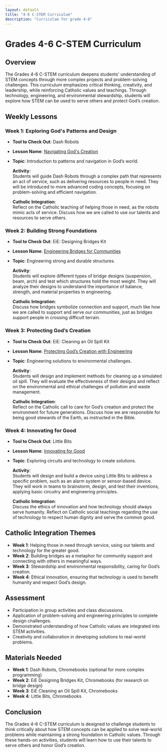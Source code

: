 ```yaml
---
layout: default
title: "4-6 C-STEM Curriculum"
description: "Curriculam for grade 4-6"
---
```


# Grades 4-6 C-STEM Curriculum

## Overview
The Grades 4-6 C-STEM curriculum deepens students' understanding of STEM concepts through more complex projects and problem-solving challenges. This curriculum emphasizes critical thinking, creativity, and leadership, while reinforcing Catholic values and teachings. Through technology, engineering, and environmental stewardship, students will explore how STEM can be used to serve others and protect God’s creation.

## Weekly Lessons

### Week 1: Exploring God's Patterns and Design
- **Tool to Check Out**: Dash Robots
- **Lesson Name**: [Navigating God's Creation](../LessonPlans/Grades4-6/Grades4-6_Navigating_Gods_Creation.md)
- **Topic**: Introduction to patterns and navigation in God’s world.

  **Activity**:  
  Students will guide Dash Robots through a complex path that represents an act of service, such as delivering resources to people in need. They will be introduced to more advanced coding concepts, focusing on problem-solving and efficient navigation.
  
  **Catholic Integration**:  
  Reflect on the Catholic teaching of helping those in need, as the robots mimic acts of service. Discuss how we are called to use our talents and resources to serve others.

### Week 2: Building Strong Foundations
- **Tool to Check Out**: EiE: Designing Bridges Kit
- **Lesson Name**: [Engineering Bridges for Communities](../LessonPlans/Grades4-6/Grades4-6_Engineering_Bridges_for_Communities.md)
- **Topic**: Engineering strong and durable structures.

  **Activity**:  
  Students will explore different types of bridge designs (suspension, beam, arch) and test which structures hold the most weight. They will analyze their designs to understand the importance of balance, strength, and material properties in engineering.
  
  **Catholic Integration**:  
  Discuss how bridges symbolize connection and support, much like how we are called to support and serve our communities, just as bridges support people in crossing difficult terrain.

### Week 3: Protecting God’s Creation
- **Tool to Check Out**: EiE: Cleaning an Oil Spill Kit
- **Lesson Name**: [Protecting God’s Creation with Engineering](../LessonPlans/Grades4-6/Grades4-6_Protecting_Gods_Creation.md)
- **Topic**: Engineering solutions to environmental challenges.

  **Activity**:  
  Students will design and implement methods for cleaning up a simulated oil spill. They will evaluate the effectiveness of their designs and reflect on the environmental and ethical challenges of pollution and waste management.
  
  **Catholic Integration**:  
  Reflect on the Catholic call to care for God’s creation and protect the environment for future generations. Discuss how we are responsible for being good stewards of the Earth, as instructed in the Bible.

### Week 4: Innovating for Good
- **Tool to Check Out**: Little Bits
- **Lesson Name**: [Innovating for Good](../LessonPlans/Grades4-6/Grades4-6_Innovating_for_Good.md)
- **Topic**: Exploring circuits and technology to create solutions.

  **Activity**:  
  Students will design and build a device using Little Bits to address a specific problem, such as an alarm system or sensor-based device. They will work in teams to brainstorm, design, and test their inventions, applying basic circuitry and engineering principles.
  
  **Catholic Integration**:  
  Discuss the ethics of innovation and how technology should always serve humanity. Reflect on Catholic social teachings regarding the use of technology to respect human dignity and serve the common good.

## Catholic Integration Themes
- **Week 1**: Helping those in need through service, using our talents and technology for the greater good.
- **Week 2**: Building bridges as a metaphor for community support and connecting with others in meaningful ways.
- **Week 3**: Stewardship and environmental responsibility, caring for God’s creation.
- **Week 4**: Ethical innovation, ensuring that technology is used to benefit humanity and respect God’s design.

## Assessment
- Participation in group activities and class discussions.
- Application of problem-solving and engineering principles to complete design challenges.
- Demonstrated understanding of how Catholic values are integrated into STEM activities.
- Creativity and collaboration in developing solutions to real-world problems.

## Materials Needed
- **Week 1**: Dash Robots, Chromebooks (optional for more complex programming)
- **Week 2**: EiE Designing Bridges Kit, Chromebooks (for research on bridge design)
- **Week 3**: EiE Cleaning an Oil Spill Kit, Chromebooks
- **Week 4**: Little Bits, Chromebooks

## Conclusion
The Grades 4-6 C-STEM curriculum is designed to challenge students to think critically about how STEM concepts can be applied to solve real-world problems while maintaining a strong foundation in Catholic values. Through these hands-on activities, students will learn how to use their talents to serve others and honor God’s creation.
